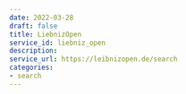 ```yaml
---
date: 2022-03-28
draft: false
title: LiebnizOpen
service_id: liebniz_open
description:
service_url: https://leibnizopen.de/search
categories:
- search
---
```



